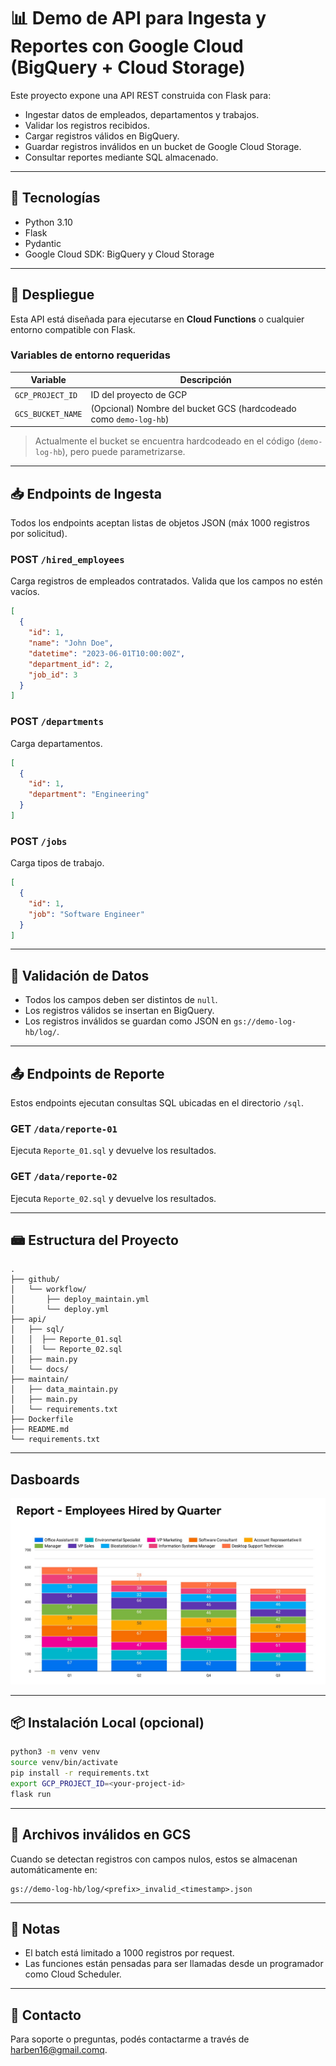 
# 📊 Demo de API para Ingesta y Reportes con Google Cloud (BigQuery + Cloud Storage)

Este proyecto expone una API REST construida con Flask para:

- Ingestar datos de empleados, departamentos y trabajos.
- Validar los registros recibidos.
- Cargar registros válidos en BigQuery.
- Guardar registros inválidos en un bucket de Google Cloud Storage.
- Consultar reportes mediante SQL almacenado.

---

## 🧰 Tecnologías

- Python 3.10
- Flask
- Pydantic
- Google Cloud SDK: BigQuery y Cloud Storage

---

## 🚀 Despliegue

Esta API está diseñada para ejecutarse en **Cloud Functions** o cualquier entorno compatible con Flask.

### Variables de entorno requeridas

| Variable            | Descripción                              |
|---------------------|------------------------------------------|
| `GCP_PROJECT_ID`     | ID del proyecto de GCP                  |
| `GCS_BUCKET_NAME`    | (Opcional) Nombre del bucket GCS (hardcodeado como `demo-log-hb`) |

> Actualmente el bucket se encuentra hardcodeado en el código (`demo-log-hb`), pero puede parametrizarse.

---

## 📥 Endpoints de Ingesta

Todos los endpoints aceptan listas de objetos JSON (máx 1000 registros por solicitud).

### POST `/hired_employees`

Carga registros de empleados contratados. Valida que los campos no estén vacíos.

```json
[
  {
    "id": 1,
    "name": "John Doe",
    "datetime": "2023-06-01T10:00:00Z",
    "department_id": 2,
    "job_id": 3
  }
]
```

### POST `/departments`

Carga departamentos.

```json
[
  {
    "id": 1,
    "department": "Engineering"
  }
]
```

### POST `/jobs`

Carga tipos de trabajo.

```json
[
  {
    "id": 1,
    "job": "Software Engineer"
  }
]
```

---

## 🧪 Validación de Datos

- Todos los campos deben ser distintos de `null`.
- Los registros válidos se insertan en BigQuery.
- Los registros inválidos se guardan como JSON en `gs://demo-log-hb/log/`.

---

## 📤 Endpoints de Reporte

Estos endpoints ejecutan consultas SQL ubicadas en el directorio `/sql`.

### GET `/data/reporte-01`

Ejecuta `Reporte_01.sql` y devuelve los resultados.

### GET `/data/reporte-02`

Ejecuta `Reporte_02.sql` y devuelve los resultados.

---

## 📾 Estructura del Proyecto

```
.
├── github/
│   └── workflow/
│       ├── deploy_maintain.yml
│       └── deploy.yml
├── api/
│   ├── sql/
│   │  ├── Reporte_01.sql
│   │  └── Reporte_02.sql
│   ├── main.py
│   └── docs/
├── maintain/                   
│   ├── data_maintain.py
│   ├── main.py
│   └── requirements.txt
├── Dockerfile
├── README.md
└── requirements.txt
```

---

## Dasboards

![Reporte - Hired Employees](docs/charts/Report-01-Employees.jpeg)


---

## 📦 Instalación Local (opcional)

```bash
python3 -m venv venv
source venv/bin/activate
pip install -r requirements.txt
export GCP_PROJECT_ID=<your-project-id>
flask run
```

---

## 📁 Archivos inválidos en GCS

Cuando se detectan registros con campos nulos, estos se almacenan automáticamente en:

```
gs://demo-log-hb/log/<prefix>_invalid_<timestamp>.json
```

---

## 📝 Notas

- El batch está limitado a 1000 registros por request.
- Las funciones están pensadas para ser llamadas desde un programador como Cloud Scheduler.

---

## 📧 Contacto

Para soporte o preguntas, podés contactarme a través de harben16@gmail.comq.

